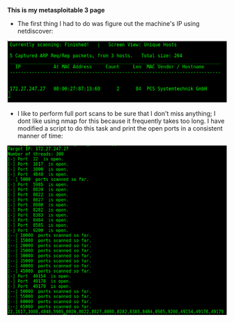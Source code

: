 **This is my metasploitable 3 page**

- The first thing I had to do was figure out the machine's IP using netdiscover:

![Image](images/mtsplt3/wt1/netdiscover.png)

- I like to perform full port scans to be sure that I don't miss anything; I dont like using nmap for this because it frequently takes too long. I have modified a script to do this task and print the open ports in a consistent manner of time:

![Image](images/mtsplt3/wt1/fullportscan.png)